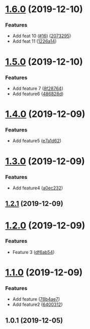 # [1.6.0](https://github.com/okmttdhr/release-sandbox/compare/v1.3.0...v1.6.0) (2019-12-10)


### Features

* Add feat 10 ([#16](https://github.com/okmttdhr/release-sandbox/issues/16)) ([2073295](https://github.com/okmttdhr/release-sandbox/commit/2073295b820702b82fcecb32de8071045697d15c))
* Add feat 11 ([1226a14](https://github.com/okmttdhr/release-sandbox/commit/1226a1453886152caf96e859bec43b9bd14ecdb4))



# [1.5.0](https://github.com/okmttdhr/release-sandbox/compare/v1.3.0...v1.5.0) (2019-12-10)


### Features

* Add feature 7 ([8f28764](https://github.com/okmttdhr/release-sandbox/commit/8f28764d33618a9f10d14cffc82a5e84bb98cb8b))
* Add feature6 ([486828d](https://github.com/okmttdhr/release-sandbox/commit/486828d967e8dc632dd320df01ba6d6a55ce02bd))



# [1.4.0](https://github.com/okmttdhr/release-sandbox/compare/v1.3.0...v1.4.0) (2019-12-09)


### Features

* Add feature5 ([e7a1d62](https://github.com/okmttdhr/release-sandbox/commit/e7a1d6200b1c5221f5aaed6194ebd0c966d94ff2))



# [1.3.0](https://github.com/okmttdhr/release-sandbox/compare/v1.2.1...v1.3.0) (2019-12-09)


### Features

* Add feature4 ([a0ec232](https://github.com/okmttdhr/release-sandbox/commit/a0ec2329532865953dffcb6091cf50e5ea5322ac))



## [1.2.1](https://github.com/okmttdhr/release-sandbox/compare/v1.1.0...v1.2.1) (2019-12-09)



# [1.2.0](https://github.com/okmttdhr/release-sandbox/compare/v1.1.0...v1.2.0) (2019-12-09)


### Features

* Feature 3 ([df6ab54](https://github.com/okmttdhr/release-sandbox/commit/df6ab545ce6f8197cb978847cca1f4c8017a9508))



# [1.1.0](https://github.com/okmttdhr/release-sandbox/compare/v1.0.1...v1.1.0) (2019-12-09)


### Features

* Add feature ([78b4ae7](https://github.com/okmttdhr/release-sandbox/commit/78b4ae7a4f448883540b04ced215c3eabf4df89a))
* Add feature2 ([6400312](https://github.com/okmttdhr/release-sandbox/commit/6400312c14e3805020c04647849aac04f76174ff))



## 1.0.1 (2019-12-05)



